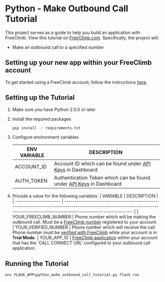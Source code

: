 # Python - Make Outbound Call Tutorial

This project serves as a guide to help you build an application with FreeClimb. View this tutorial on [FreeClimb.com](https://docs.freeclimb.com/docs). Specifically, the project will:

- Make an outbound call to a specified number

## Setting up your new app within your FreeClimb account

To get started using a FreeClimb account, follow the instructions [here](https://docs.freeclimb.com/docs/getting-started-with-freeclimb).

## Setting up the Tutorial

1. Make sure you have Python 2.5.0 or later

2. Install the required packages

    ```bash
    pip install -r requirements.txt
    ```

3. Configure environment variables

   | ENV VARIABLE            | DESCRIPTION                                                                                                                                                                             |
   | ----------------------- | --------------------------------------------------------------------------------------------------------------------------------------------------------------------------------------- |
   | ACCOUNT_ID              | Account ID which can be found under [API Keys](https://www.freeclimb.com/dashboard/portal/account/authentication) in Dashboard                                                         |
   | AUTH_TOKEN              | Authentication Token which can be found under [API Keys](https://www.freeclimb.com/dashboard/portal/account/authentication) in Dashboard                                               |

4. Provide a value for the following variables:
    | VARIABLE            | DESCRIPTION                                                                                                                                                                             |
    | ----------------------- | --------------------------------------------------------------------------------------------------------------------------------------------------------------------------------------- |
    | YOUR_FREECLIMB_NUMBER | Phone number which will be making the outbound call. Must be a [FreeClimb number](https://www.freeclimb.com/dashboard/portal/numbers) registered to your account.
    | YOUR_VERIFIED_NUMBER | Phone number which will receive the call. Phone number must be [verified with FreeClimb](https://www.freeclimb.com/dashboard/portal/numbers/verified) while your account is in **Trial Mode**.
    | YOUR_APP_ID | [FreeClimb application](https://www.freeclimb.com/dashboard/portal/applications) within your account that has the 'CALL CONNECT URL' configured to your outbound call application.

## Running the Tutorial

```bash
env FLASK_APP=python_make_outbound_call_tutorial.py flask run
```
